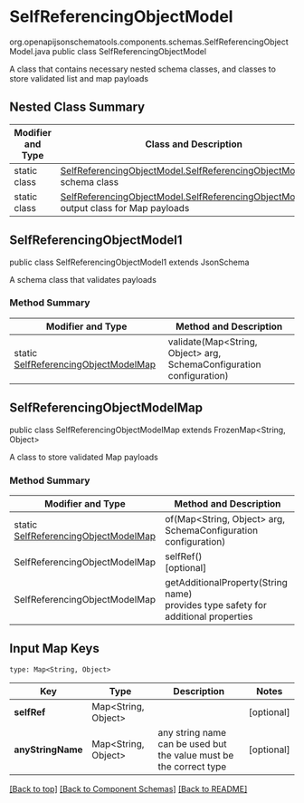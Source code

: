 # SelfReferencingObjectModel
org.openapijsonschematools.components.schemas.SelfReferencingObjectModel.java
public class SelfReferencingObjectModel

A class that contains necessary nested schema classes, and classes to store validated list and map payloads

## Nested Class Summary
| Modifier and Type | Class and Description |
| ----------------- | ---------------------- |
| static class | [SelfReferencingObjectModel.SelfReferencingObjectModel1](#selfreferencingobjectmodel1)<br> schema class |
| static class | [SelfReferencingObjectModel.SelfReferencingObjectModelMap](#selfreferencingobjectmodelmap)<br> output class for Map payloads |

## SelfReferencingObjectModel1
public class SelfReferencingObjectModel1
extends JsonSchema

A schema class that validates payloads

### Method Summary
| Modifier and Type | Method and Description |
| ----------------- | ---------------------- |
| static [SelfReferencingObjectModelMap](#selfreferencingobjectmodelmap) | validate(Map<String, Object> arg, SchemaConfiguration configuration) |

## SelfReferencingObjectModelMap
public class SelfReferencingObjectModelMap
extends FrozenMap<String, Object>

A class to store validated Map payloads

### Method Summary
| Modifier and Type | Method and Description |
| ----------------- | ---------------------- |
| static [SelfReferencingObjectModelMap](#selfreferencingobjectmodelmap) | of(Map<String, Object> arg, SchemaConfiguration configuration) |
| SelfReferencingObjectModelMap | selfRef()<br>[optional] |
| SelfReferencingObjectModelMap | getAdditionalProperty(String name)<br>provides type safety for additional properties |

## Input Map Keys
```
type: Map<String, Object>
```
Key | Type |  Description | Notes
------------ | ------------- | ------------- | -------------
**selfRef** | Map<String, Object> |  | [optional]
**anyStringName** | Map<String, Object> | any string name can be used but the value must be the correct type | [optional]

[[Back to top]](#top) [[Back to Component Schemas]](../../../README.md#Component-Schemas) [[Back to README]](../../../README.md)
